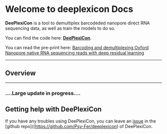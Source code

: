 # Welcome to deeplexicon Docs

**DeePlexiCon** is a tool to demultiplex barcodeded nanopore direct RNA sequencing data, as well as train the models to do so.


You can find the code here: **[DeePlexiCon](https://github.com/Psy-Fer/deeplexicon)**.

You can read the pre-print here: [Barcoding and demultiplexing Oxford Nanopore native RNA sequencing reads with deep residual learning](https://www.biorxiv.org/content/10.1101/864322v2)

---

## Overview



----

### **....Large update in progress....**

## Getting help with DeePlexiCon

If you have any troubles using DeePlexiCon, you can leave an [issue](https://github.com/Psy-Fer/deeplexicon/issues) in the [github repo]((https://github.com/Psy-Fer/deeplexicon) of DeePlexiCon.

